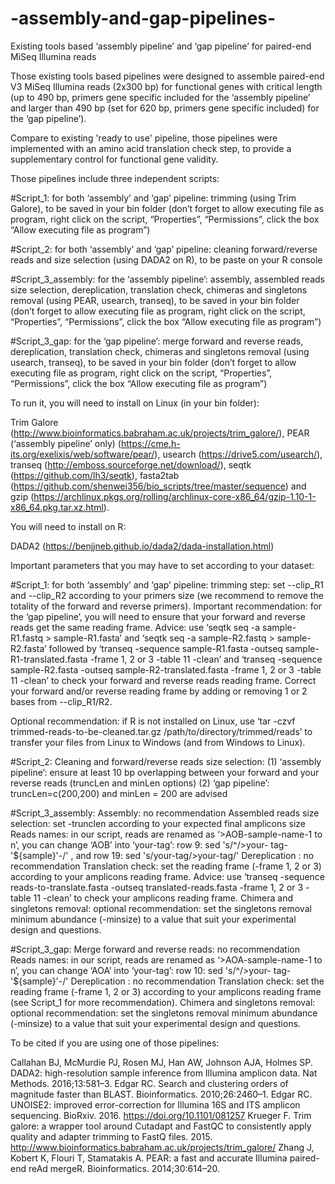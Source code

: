 # -assembly-and-gap-pipelines-

Existing tools based ‘assembly pipeline’ and ‘gap pipeline’ for paired-end MiSeq Illumina reads

Those existing tools based pipelines were designed to assemble paired-end V3 MiSeq Illumina reads (2x300 bp) for functional genes with critical length (up to 490 bp, primers gene specific included for the ‘assembly pipeline’ and larger than 490 bp (set for 620 bp, primers gene specific included) for the ‘gap pipeline’). 

Compare to existing 'ready to use' pipeline, those pipelines were implemented with an amino acid translation check step, to provide a supplementary control for functional gene validity. 

Those pipelines include three independent scripts:

#Script_1: for both ‘assembly’ and ‘gap’ pipeline: trimming (using Trim Galore), to be saved in your bin folder (don’t forget to allow executing file as program, right click on the script, “Properties”, “Permissions”, click the box “Allow executing file as program”)

#Script_2: for both ‘assembly’ and ‘gap’ pipeline: cleaning forward/reverse reads and size selection (using DADA2 on R), to be paste on your R console

#Script_3_assembly: for the ‘assembly pipeline’: assembly, assembled reads size selection, dereplication, translation check, chimeras and singletons removal (using PEAR, usearch, transeq), to be saved in your bin folder (don’t forget to allow executing file as program, right click on the script, “Properties”, “Permissions”, click the box “Allow executing file as program”)

#Script_3_gap: for the ‘gap pipeline’: merge forward and reverse reads, dereplication, translation check, chimeras and singletons removal (using usearch, transeq), to be saved in your bin folder (don’t forget to allow executing file as program, right click on the script, “Properties”, “Permissions”, click the box “Allow executing file as program”)

To run it, you will need to install on Linux (in your bin folder):

Trim Galore (http://www.bioinformatics.babraham.ac.uk/projects/trim_galore/), PEAR (‘assembly pipeline’ only) (https://cme.h-its.org/exelixis/web/software/pear/), usearch (https://drive5.com/usearch/), transeq (http://emboss.sourceforge.net/download/), seqtk (https://github.com/lh3/seqtk), fasta2tab (https://github.com/shenwei356/bio_scripts/tree/master/sequence) and gzip (https://archlinux.pkgs.org/rolling/archlinux-core-x86_64/gzip-1.10-1-x86_64.pkg.tar.xz.html).

You will need to install on R:

DADA2 (https://benjjneb.github.io/dada2/dada-installation.html)

Important parameters that you may have to set according to your dataset:

#Script_1: for both ‘assembly’ and ‘gap’ pipeline: trimming step: set --clip_R1 and --clip_R2 according to your primers size (we recommend to remove the totality of the forward and reverse primers). Important recommendation: for the ‘gap pipeline’, you will need to ensure that your forward and reverse reads get the same reading frame. Advice: use ‘seqtk seq -a sample-R1.fastq > sample-R1.fasta’ and ‘seqtk seq -a sample-R2.fastq > sample-R2.fasta’ followed by ‘transeq -sequence sample-R1.fasta -outseq sample-R1-translated.fasta -frame 1, 2 or 3 -table 11 -clean’ and  ‘transeq -sequence sample-R2.fasta -outseq sample-R2-translated.fasta -frame 1, 2 or 3 -table 11 -clean’ to check your forward and reverse reads reading frame. Correct your forward and/or reverse reading frame by adding or removing 1 or 2 bases from --clip_R1/R2. 

Optional recommendation: if R is not installed on Linux, use ‘tar -czvf trimmed-reads-to-be-cleaned.tar.gz /path/to/directory/trimmed/reads’ to transfer your files from Linux to Windows (and from Windows to Linux). 

#Script_2: Cleaning and forward/reverse reads size selection: (1) ‘assembly pipeline’: ensure at least 10 bp overlapping between your forward and your reverse reads (truncLen and minLen options) (2) ‘gap pipeline’: truncLen=c(200,200) and minLen = 200 are advised

#Script_3_assembly: 
Assembly: no recommendation
Assembled reads size selection: set -trunclen according to your expected final amplicons size
Reads names: in our script, reads are renamed as ‘>AOB-sample-name-1 to n’, you can change ‘AOB’ into ‘your-tag’: row 9: sed 's/^/>your- tag-'${sample}'-/' , and row 19: sed 's/your-tag/>your-tag/'
Dereplication : no recommendation
Translation check: set the reading frame (-frame 1, 2 or 3) according to your amplicons reading frame. Advice: use ‘transeq -sequence reads-to-translate.fasta -outseq translated-reads.fasta -frame 1, 2 or 3 -table 11 -clean’ to check your amplicons reading frame.
Chimera and singletons removal: optional recommendation: set the singletons removal minimum abundance (-minsize) to a value that suit your experimental design and questions.   

#Script_3_gap: 
Merge forward and reverse reads: no recommendation
Reads names: in our script, reads are renamed as ‘>AOA-sample-name-1 to n’, you can change ‘AOA’ into ‘your-tag’: row 10: sed 's/^/>your- tag-'${sample}'-/' 
Dereplication : no recommendation
Translation check: set the reading frame (-frame 1, 2 or 3) according to your amplicons reading frame (see Script_1 for more recommendation). 
Chimera and singletons removal: optional recommendation: set the singletons removal minimum abundance (-minsize) to a value that suit your experimental design and questions.   

To be cited if you are using one of those pipelines:

Callahan BJ, McMurdie PJ, Rosen MJ, Han AW, Johnson AJA, Holmes SP. DADA2: high-resolution sample inference from Illumina amplicon data. Nat Methods. 2016;13:581–3.
Edgar RC. Search and clustering orders of magnitude faster than BLAST. Bioinformatics. 2010;26:2460–1.
Edgar RC. UNOISE2: improved error-correction for Illumina 16S and ITS amplicon sequencing. BioRxiv. 2016. https://doi.org/10.1101/081257 
Krueger F. Trim galore: a wrapper tool around Cutadapt and FastQC to consistently apply quality and adapter trimming to FastQ files. 2015. http://www.bioinformatics.babraham.ac.uk/projects/trim_galore/
Zhang J, Kobert K, Flouri T, Stamatakis A. PEAR: a fast and accurate Illumina paired-end reAd mergeR. Bioinformatics. 2014;30:614–20.




